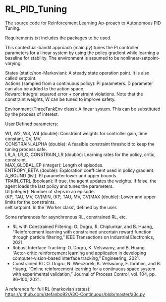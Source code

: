 # RL_PID_Tuning
The source code for Reinforcement  Learning  Ap-proach to Autonomous PID Tuning.  

Requirements.txt includes the packages to be used.

This contextual-bandit approach (main.py) tunes the PI controller parameters for a linear system by using the policy gradient while learning a baseline for stability. The environment is assumed to be nonlinear-setpoint-varying. 

States (static/non-Markovian): A steady state operation point. It is also called setpoint.<br />
Actions (sampled from a continuous policy): PI parameters. D parameter can also be added to the action space.<br />
Reward: Integral squared error + constraint violations. Note that the constraint weights, W can be tuned to improve safety. <br />

Environment (ThreeTankEnv class): A linear system. This can be substituted by the process of interest. 

User Defined parameters:

W1, W2, W3, W4 (double): Constraint weights for controller gain, time constant, CV, MV.<br />
CONSTRAIN_ALPHA (double): A feasible constraint threshold to keep the tuning process safe.<br />
LR_A, LR_C, CONSTRAIN_LR (double): Learning rates for the policy, critic, constraint.<br /> 
MAX_GLOBAL_EP (integer): Length of episodes.<br />
ENTROPY_BETA (double): Exploration coefficient used in policy gradient.<br />
A_BOUND (list): PI parameter lower and upper bounds.<br />
TRAIN_CTRL (boolean): If true, the agent updates the weights. If false, the agent loads the last policy and tunes the parameters.<br />
UI (integer): Number of steps in an episode.<br />
(KP, TAU, MV, CV)MIN, (KP, TAU, MV, CV)MAX (double): Lower and upper limits for the constraints.<br />
self.setpoint: In the 'Worker class', defined by the user.


Some references for asynchronous RL, constrained RL, etc.
+ RL with Constrained Filtering: O. Dogru, R. Chiplunkar, and B. Huang, “Reinforcement learning with constrained uncertain reward function through particle filtering,” IEEE Transactions on Industrial Electronics, 2021.
+ Robust Interface Tracking: O. Dogru, K. Velswamy, and B. Huang, “Actor-critic reinforcement learning and application in developing computer-vision-based interface tracking,”
Engineering, 2021. <br />
+ Constrained RL: O. Dogru, N. Wieczorek, K. Velswamy, F. Ibrahim, and B. Huang, “Online reinforcement learning for a continuous space system with experimental
validation,” Journal of Process Control, vol. 104, pp. 86–100, 2021. <br />

A reference for full RL (markovian states): https://github.com/stefanbo92/A3C-Continuous/blob/master/a3c.py
